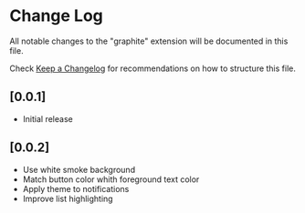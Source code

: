 # Change Log

All notable changes to the "graphite" extension will be documented in this file.

Check [Keep a Changelog](http://keepachangelog.com/) for recommendations on how to structure this file.

## [0.0.1]

- Initial release

## [0.0.2]

- Use white smoke background
- Match button color whith foreground text color
- Apply theme to notifications
- Improve list highlighting
